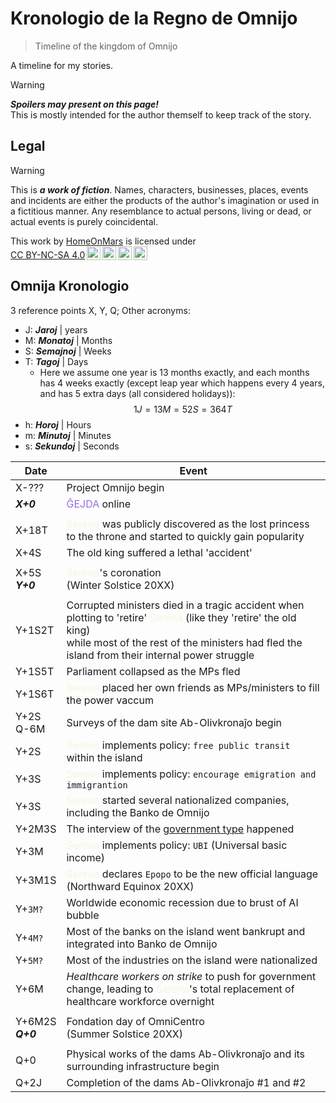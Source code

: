 <!-- -*- coding: utf-8 -*- -->

Kronologio de la Regno de Omnijo
===============================================================================

> Timeline of the kingdom of Omnijo

A timeline for my stories.

> [!WARNING]
> ***Spoilers may present on this page!***  
> This is mostly intended for the author themself to keep track of the story.

Legal
-------------------------------------------------------------------------------

> [!WARNING]
> This is ***a work of fiction***.
> Names, characters, businesses, places, events and incidents
> are either the products of the author's imagination or used in a fictitious manner.
> Any resemblance to actual persons, living or dead, or actual events is purely coincidental.

<p xmlns:cc="http://creativecommons.org/ns#" >This work by <a rel="cc:attributionURL dct:creator" property="cc:attributionName" href="https://github.com/HomeOnMars">HomeOnMars</a> is licensed under <a href="https://creativecommons.org/licenses/by-nc-sa/4.0/?ref=chooser-v1" target="_blank" rel="license noopener noreferrer" style="display:inline-block;">CC BY-NC-SA 4.0<img style="height:22px!important;margin-left:3px;vertical-align:text-bottom;" src="https://mirrors.creativecommons.org/presskit/icons/cc.svg?ref=chooser-v1" alt=""><img style="height:22px!important;margin-left:3px;vertical-align:text-bottom;" src="https://mirrors.creativecommons.org/presskit/icons/by.svg?ref=chooser-v1" alt=""><img style="height:22px!important;margin-left:3px;vertical-align:text-bottom;" src="https://mirrors.creativecommons.org/presskit/icons/nc.svg?ref=chooser-v1" alt=""><img style="height:22px!important;margin-left:3px;vertical-align:text-bottom;" src="https://mirrors.creativecommons.org/presskit/icons/sa.svg?ref=chooser-v1" alt=""></a></p>

Omnija Kronologio
-------------------------------------------------------------------------------

3 reference points X, Y, Q;
Other acronyms:

- J: ***Jaroj***    | years
- M: ***Monatoj***  | Months
- S: ***Semajnoj*** | Weeks
- T: ***Tagoj***    | Days
  - Here we assume one year is 13 months exactly,
    and each months has 4 weeks exactly
    (except leap year which happens every 4 years,
    and has 5 extra days (all considered holidays)):
    $$1J = 13M = 52S = 364T$$
- h: ***Horoj***    | Hours
- m: ***Minutoj***  | Minutes
- s: ***Sekundoj*** | Seconds

|  Date  | Event |
| ------ | ----- |
| X-???  | Project Omnijo begin |
| ***X+0*** | <span style="color:MediumPurple">ĜEJDA</span> online |
|||
| X+18T  | <span style="color:Beige">Serena</span> was publicly discovered as the lost princess to the throne and started to quickly gain popularity |
| X+4S   | The old king suffered a lethal 'accident' |
|||
| X+5S  <br>***Y+0*** | <span style="color:Beige">Serena</span>'s coronation  <br>\(Winter Solstice 20XX\) |
|||
| Y+1S2T | Corrupted ministers died in a tragic accident when plotting to 'retire' <span style="color:Beige">Serena</span> (like they 'retire' the old king)<br> while most of the rest of the ministers had fled the island from their internal power struggle |
| Y+1S5T | Parliament collapsed as the MPs fled |
| Y+1S6T | <span style="color:Beige">Serena</span> placed her own friends as MPs/ministers to fill the power vaccum |
| Y+2S  <br>Q-6M | Surveys of the dam site Ab-Olivkronaĵo begin |
| Y+2S   | <span style="color:Beige">Serena</span> implements policy: `free public transit` within the island |
| Y+3S   | <span style="color:Beige">Serena</span> implements policy: `encourage emigration and immigrantion` |
| Y+3S   | <span style="color:Beige">Serena</span> started several nationalized companies, including the Banko de Omnijo |
| Y+2M3S | The interview of the [government type](../OmniCentro/Bulteno.md#fonrakonta-bulteno) happened |
| Y+3M   | <span style="color:Beige">Serena</span> implements policy: `UBI` (Universal basic income) |
| Y+3M1S | <span style="color:Beige">Serena</span> declares `Epopo` to be the new official language  <br>\(Northward Equinox 20XX\) |
| Y+`3M?`  | Worldwide economic recession due to brust of AI bubble |
| Y+`4M?`  | Most of the banks on the island went bankrupt and integrated into Banko de Omnijo |
| Y+`5M?`  | Most of the industries on the island were nationalized |
| Y+6M     | *Healthcare workers on strike* to push for government change, leading to <span style="color:Beige">Serena</span>'s total replacement of healthcare workforce overnight |
|||
| Y+6M2S  <br>***Q+0*** | Fondation day of OmniCentro  <br>\(Summer Solstice 20XX\) |
|||
| Q+0    | Physical works of the dams Ab-Olivkronaĵo and its surrounding infrastructure begin |
| Q+2J   | Completion of the dams Ab-Olivkronaĵo #1 and #2 |
